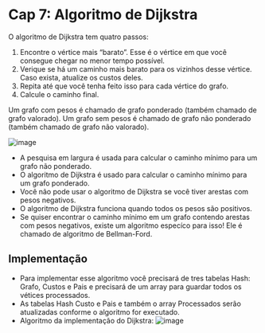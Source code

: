 # Cap 7: Algoritmo de Dijkstra

O algoritmo de Dijkstra tem quatro passos:

1. Encontre o vértice mais “barato”. Esse é o vértice em que você consegue chegar no menor tempo possível. 
2. Verique se há um caminho mais barato para os vizinhos desse vértice.
Caso exista, atualize os custos deles.
3. Repita até que você tenha feito isso para cada vértice do grafo.
4. Calcule o caminho final.

Um grafo com pesos é chamado de grafo ponderado (também chamado de grafo valorado). Um grafo sem pesos é chamado de grafo não ponderado (também chamado de grafo não valorado).

![image](https://github.com/MarioLuiz/entendendo-algoritmos/assets/11471499/ed9caf2f-705d-4fe7-9a8e-e092f0ab30fd)

- A pesquisa em largura é usada para calcular o caminho mínimo para um
grafo não ponderado.
- O algoritmo de Dijkstra é usado para calcular o caminho mínimo para
um grafo ponderado.
- Você não pode usar o algoritmo de Dijkstra se você tiver arestas com pesos negativos.
- O algoritmo de Dijkstra funciona quando todos os pesos são positivos.
- Se quiser encontrar o caminho mínimo em um grafo contendo arestas com pesos negativos, existe um algoritmo especíco para isso! Ele é chamado de algoritmo de Bellman-Ford.

## Implementação

- Para implementar esse algoritmo você precisará de tres tabelas Hash: Grafo, Custos e Pais e precisará de um array para guardar todos os vétices processados.
- As tabelas Hash Custo e Pais e também o array Processados serão atualizadas conforme o algoritmo for executado.
- Algoritmo da implementação do Dijkstra:
![image](https://github.com/MarioLuiz/entendendo-algoritmos/assets/11471499/c431b6bb-8b3d-43c2-b9a0-3a34ad88aad6)

